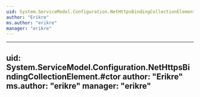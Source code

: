 ```yaml
---
uid: System.ServiceModel.Configuration.NetHttpsBindingCollectionElement
author: "Erikre"
ms.author: "erikre"
manager: "erikre"
---
```


---
uid: System.ServiceModel.Configuration.NetHttpsBindingCollectionElement.#ctor
author: "Erikre"
ms.author: "erikre"
manager: "erikre"
---
